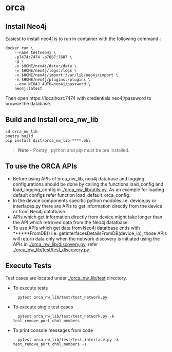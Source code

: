 # orca

## Install Neo4j
Easiest to install neo4j is to run in container with the following command :
        
    docker run \
        --name testneo4j \
        -p7474:7474 -p7687:7687 \
        -d \
        -v $HOME/neo4j/data:/data \
        -v $HOME/neo4j/logs:/logs \
        -v $HOME/neo4j/import:/var/lib/neo4j/import \
        -v $HOME/neo4j/plugins:/plugins \
        --env NEO4J_AUTH=neo4j/password \
        neo4j:latest
Then open https://localhost:7474 with credentials neo4j/password to browse the database.

## Build and Install orca_nw_lib 

    cd orca_nw_lib
    poetry build
    pip install dist/orca_nw_lib-****.whl

>**Note** - Poetry , python and pip must be pre installed.

## To use the ORCA APIs
- Before using APIs of orca_nw_lib, neo4j database and logging configurations should be done by calling the functions load_config and load_logging_config in [./orca_nw_lib/utils.py](./orca_nw_lib/utils.py), As an example for loading default configs refer function load_default_orca_config.
- In the device components specific python modules i.e. device.py or interfaces.py there are APIs to get information directly from the device or from Neo4j datatbase.
- APIs which get information directly from device might take longer than the API which retrirved data from the Neo4j datatbase.
- To use APIs which get data from Neo4j datatbase ends with ******FromDB() i.e. getInterfacesDetailsFromDB(device_ip), those APIs will return data only when the network discovery is initiated using the APIs in [./orca_nw_lib/discovery.py](./orca_nw_lib/discovery.py), refer [./orca_nw_lib/test/test_discovery.py](./orca_nw_lib/test/test_discovery.py).

## Execute Tests
Test cases are located under [./orca_nw_lib/test](./orca_nw_lib/test) directory.
- To execute tests
  
        pytest orca_nw_lib/test/test_network.py

- To execute single test cases 
  
        pytest orca_nw_lib/test/test_network.py -k test_remove_port_chnl_members

- To print console messages from code 
  
        pytest orca_nw_lib/test/test_interface.py -k test_remove_port_chnl_members -s